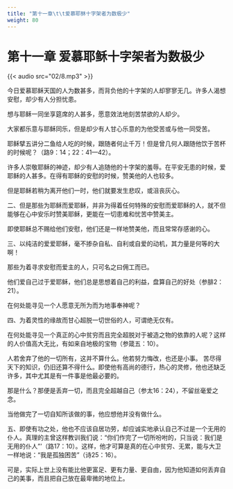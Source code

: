```yaml
---
title: "第十一章\t\t爱慕耶稣十字架者为数极少"
weight: 80
---
```

# 第十一章		爱慕耶稣十字架者为数极少

{{< audio src="02/8.mp3" >}}

今日爱慕耶稣天国的人为数甚多，而背负他的十字架的人却寥寥无几。许多人渴想安慰，却少有人分担忧患。

想与耶稣一同坐享筵席的人甚多，愿意效法地刻苦禁欲的人却少。

大家都乐意与耶稣同乐，但是却少有人甘心乐意的为他受苦或与他一同受苦。

耶稣擘五讲分二鱼给人吃的时候，跟随者何止千万！但是曾几何人跟随他饮于苦杯的时候呢？（路9：14；22：41—42）。

许多人崇敬耶稣的神迹，却少有人追随他的十字架的羞辱。在平安无患的时候，爱耶稣的人甚多。在得有耶稣的安慰的时候，赞美他的人也较多。

但是耶稣若稍为离开他们一时，他们就要发生悲叹，或沮丧灰心。

二、但是那些为耶稣而爱耶稣，并非为得着任何特殊的安慰而爱耶稣的人，就不但能够在心中安乐时赞美耶稣，更能在一切患难和忧苦中赞美主。

即使耶稣总不赐给他们安慰，他们还是一样地赞美他，而且常常存感谢的心。

三、以纯洁的爱爱耶稣，毫不掺杂自私、自利或自爱的动机，其力量是何等的大啊！

那些为着寻求安慰而爱主的人，只可名之曰佣工而已。

他们爱自己过于爱耶稣，他们总是思想着自己的利益，盘算自己的好处（参腓2：21）。

在何处能寻见一个人愿意无所为而为地事奉神呢？

四、为着灵性的缘故而甘心超脱一切世俗的人，可谓绝无仅有。

在何处能寻见一个真正的心中贫穷而且完全超脱对于被造之物的依靠的人呢？这样的人价值高大无比，有如来自地极的宝物（参箴五：10）。

人若舍弃了他的一切所有，这并不算什么。他若努力悔改，也还是小事。    苦尽得天下的知识，仍旧还算不得什么。即使他有高尚的德行，热心的灵修，他也还缺乏许多，其中尤其是有一件事是他最必要的。

那是什么？那便是丢弃一切，而且完全超越自己（参太16：24），不留丝毫爱之念。

当他做完了一切自知所该做的事，他应想他并没有做什么。

五、即使有功之处，他也不应该自居功劳，却应诚实地承认自己不过是一个无用的仆人。真理的主曾这样教训我们说：“你们作完了一切所吩咐的，只当说：我们是无用的仆人”’（路17：10）。这样，他才可算是真的在心中贫穷、无累，能与大卫一样地说：“我是孤独困苦”（诗25：16）。

可是，实际上世上没有能比他更富足、更有力量、更自由，因为他知道如何丢弃自己的美事，而且把自己放在最卑微的地位上。
